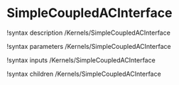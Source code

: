 <!-- MOOSE Documentation Stub: Remove this when content is added. -->

# SimpleCoupledACInterface
!syntax description /Kernels/SimpleCoupledACInterface

!syntax parameters /Kernels/SimpleCoupledACInterface

!syntax inputs /Kernels/SimpleCoupledACInterface

!syntax children /Kernels/SimpleCoupledACInterface
